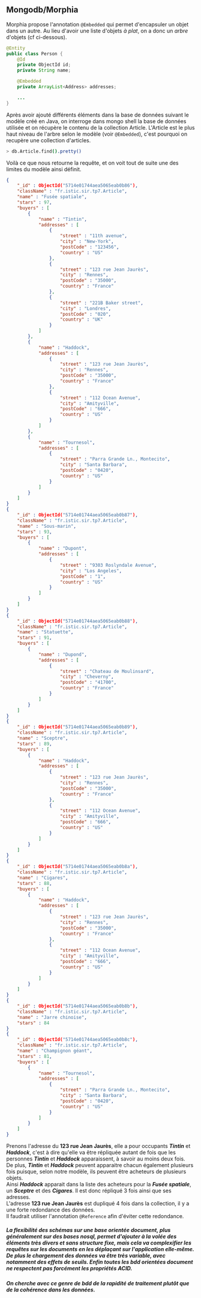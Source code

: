 ## Mongodb/Morphia



Morphia propose l'annotation `@Embedded` qui permet d'encapsuler un objet dans un autre. Au lieu d'avoir une liste d'objets *à plat*, on a donc un *arbre* d'objets (cf ci-dessous).

```java
@Entity
public class Person {
	@Id
	private ObjectId id;
	private String name;

	@Embedded
	private ArrayList<Address> addresses;

    ...
}
```
Après avoir ajouté différents éléments dans la base de données suivant le modèle créé en Java, on interroge dans mongo shell la base de données utilisée et on récupère le contenu de la collection Article. L'Article est le plus haut niveau de l'arbre selon le modèle (voir `@Embedded`), c'est pourquoi on recupère une collection d'articles.

```bash
> db.Article.find().pretty()
```

Voilà ce que nous retourne la requête, et on voit tout de suite une des limites du modèle ainsi définit.

```json
{
	"_id" : ObjectId("5714e01744aea5065eab0b86"),
	"className" : "fr.istic.sir.tp7.Article",
	"name" : "Fusée spatiale",
	"stars" : 97,
	"buyers" : [
		{
			"name" : "Tintin",
			"addresses" : [
				{
					"street" : "11th avenue",
					"city" : "New-York",
					"postCode" : "123456",
					"country" : "US"
				},
				{
					"street" : "123 rue Jean Jaurès",
					"city" : "Rennes",
					"postCode" : "35000",
					"country" : "France"
				},
				{
					"street" : "221B Baker street",
					"city" : "Londres",
					"postCode" : "020",
					"country" : "UK"
				}
			]
		},
		{
			"name" : "Haddock",
			"addresses" : [
				{
					"street" : "123 rue Jean Jaurès",
					"city" : "Rennes",
					"postCode" : "35000",
					"country" : "France"
				},
				{
					"street" : "112 Ocean Avenue",
					"city" : "Amityville",
					"postCode" : "666",
					"country" : "US"
				}
			]
		},
		{
			"name" : "Tournesol",
			"addresses" : [
				{
					"street" : "Parra Grande Ln., Montecito",
					"city" : "Santa Barbara",
					"postCode" : "0420",
					"country" : "US"
				}
			]
		}
	]
}
{
	"_id" : ObjectId("5714e01744aea5065eab0b87"),
	"className" : "fr.istic.sir.tp7.Article",
	"name" : "Sous-marin",
	"stars" : 93,
	"buyers" : [
		{
			"name" : "Dupont",
			"addresses" : [
				{
					"street" : "9303 Roslyndale Avenue",
					"city" : "Los Angeles",
					"postCode" : "1",
					"country" : "US"
				}
			]
		}
	]
}
{
	"_id" : ObjectId("5714e01744aea5065eab0b88"),
	"className" : "fr.istic.sir.tp7.Article",
	"name" : "Statuette",
	"stars" : 91,
	"buyers" : [
		{
			"name" : "Dupond",
			"addresses" : [
				{
					"street" : "Chateau de Moulinsard",
					"city" : "Cheverny",
					"postCode" : "41700",
					"country" : "France"
				}
			]
		}
	]
}
{
	"_id" : ObjectId("5714e01744aea5065eab0b89"),
	"className" : "fr.istic.sir.tp7.Article",
	"name" : "Sceptre",
	"stars" : 89,
	"buyers" : [
		{
			"name" : "Haddock",
			"addresses" : [
				{
					"street" : "123 rue Jean Jaurès",
					"city" : "Rennes",
					"postCode" : "35000",
					"country" : "France"
				},
				{
					"street" : "112 Ocean Avenue",
					"city" : "Amityville",
					"postCode" : "666",
					"country" : "US"
				}
			]
		}
	]
}
{
	"_id" : ObjectId("5714e01744aea5065eab0b8a"),
	"className" : "fr.istic.sir.tp7.Article",
	"name" : "Cigares",
	"stars" : 88,
	"buyers" : [
		{
			"name" : "Haddock",
			"addresses" : [
				{
					"street" : "123 rue Jean Jaurès",
					"city" : "Rennes",
					"postCode" : "35000",
					"country" : "France"
				},
				{
					"street" : "112 Ocean Avenue",
					"city" : "Amityville",
					"postCode" : "666",
					"country" : "US"
				}
			]
		}
	]
}
{
	"_id" : ObjectId("5714e01744aea5065eab0b8b"),
	"className" : "fr.istic.sir.tp7.Article",
	"name" : "Jarre chinoise",
	"stars" : 84
}
{
	"_id" : ObjectId("5714e01744aea5065eab0b8c"),
	"className" : "fr.istic.sir.tp7.Article",
	"name" : "Champignon géant",
	"stars" : 81,
	"buyers" : [
		{
			"name" : "Tournesol",
			"addresses" : [
				{
					"street" : "Parra Grande Ln., Montecito",
					"city" : "Santa Barbara",
					"postCode" : "0420",
					"country" : "US"
				}
			]
		}
	]
}

```

Prenons l'adresse du **123 rue Jean Jaurès**, elle a pour occupants __*Tintin*__ et __*Haddock*__, c'est à dire qu'elle va être répliquée autant de fois que les personnes __*Tintin*__ et __*Haddock*__ apparaissent, à savoir au moins deux fois.  
De plus, __*Tintin*__ et __*Haddock*__ peuvent apparaitre chacun également plusieurs fois puisque, selon notre modèle, ils peuvent être acheteurs de plusieurs objets.  
Ainsi __*Haddock*__ apparait dans la liste des acheteurs pour la __*Fusée spatiale*__, un __*Sceptre*__ et des __*Cigares*__. Il est donc répliqué 3 fois ainsi que ses adresses.  
L'adresse **123 rue Jean Jaurès** est dupliqué 4 fois dans la collection, il y a une forte redondance des données.  
Il faudrait utiliser l'annotation `@Reference` afin d'éviter cette redondance.


##### La flexibilité des schémas sur une base orientée document, plus généralement sur des bases nosql, permet d'ajouter à la volée des éléments très divers et sans structure fixe, mais cela va complexifier les requêtes sur les documents en les déplaçant sur l'application elle-même. De plus le chargement des données va être très variable, avec notamment des effets de seuils. Enfin toutes les bdd orientées document ne respectent pas forcément les propriétés ACID.
##### On cherche avec ce genre de bdd de la rapidité de traitement plutôt que de la cohérence dans les données.
